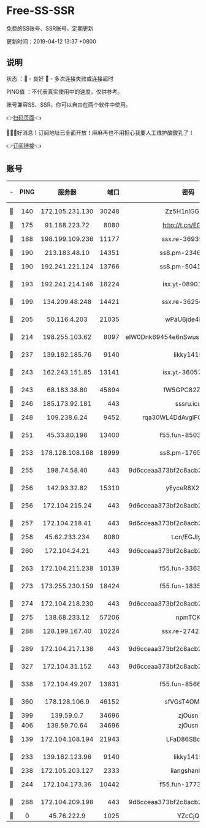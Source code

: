 # Free-SS-SSR

免费的SS账号、SSR账号，定期更新

更新时间：2019-04-12 13:37 +0800

## 说明

状态     ：🙂 - 良好 🙁 - 多次连接失败或连接超时

PING值   ：不代表真实使用中的速度，仅供参考。

账号兼容SS、SSR，你可以自由在两个软件中使用。

👉[扫码页面](https://liesauer.github.io/Free-SS-SSR/)👈

🎉🎉🎉好消息！订阅地址已全面开放！麻麻再也不用担心我要人工维护酸酸乳了！

👉[订阅链接](https://www.liesauer.net/yogurt/subscribe?ACCESS_TOKEN=DAYxR3mMaZAsaqUb)👈

## 账号

|-|PING|服务器|端口|密码|加密方式|区域|
|:----:|:----:|:-----:|-----:|:----:|:----:|:----:|
|🙂|140|172.105.231.130|30248|Zz5H1nlGGKHx|aes-256-cfb|JP|
|🙂|175|91.188.223.72|8080|http://t.cn/EGJIyrl|rc4-md5|RU|
|🙂|188|198.199.109.236|11177|ssx.re-36939019|aes-256-cfb|US|
|🙂|190|213.183.48.10|14351|ss8.pm-23466973|rc4-md5|RU|
|🙂|190|192.241.221.124|13766|ss8.pm-50410062|aes-256-cfb|US|
|🙂|193|192.241.214.146|18224|isx.yt-08901257|aes-256-cfb|US|
|🙂|199|134.209.48.248|14421|ssx.re-36256299|aes-256-cfb|US|
|🙂|205|50.116.4.203|21035|wPaU6jde4NZT|aes-256-cfb|US|
|🙂|214|198.255.103.62|8097|eIW0Dnk69454e6nSwuspv9DmS201tQ0D|aes-256-cfb|US|
|🙂|237|139.162.185.76|9140|likky1415|aes-256-cfb|DE|
|🙂|243|162.243.151.85|13141|isx.yt-36057592|aes-256-cfb|US|
|🙂|243|68.183.38.80|45894|fW5GPC82Z97G|aes-256-cfb|GB|
|🙂|246|185.173.92.181|443|sssru.icu|rc4-md5|RU|
|🙂|248|109.238.6.24|9452|rqa30WL4DdAvgIFG6Fs3znzTa|aes-256-cfb|FR|
|🙂|251|45.33.80.198|13400|f55.fun-85035043|aes-256-cfb|US|
|🙂|253|178.128.108.168|18999|ss8.pm-17655626|aes-256-cfb|SG|
|🙂|255|198.74.58.40|443|9d6cceaa373bf2c8acb22e60b6a58be6|aes-256-cfb|US|
|🙂|256|142.93.32.82|15310|yEyceR8X2EVd|aes-256-cfb|GB|
|🙂|256|172.104.215.24|443|9d6cceaa373bf2c8acb22e60b6a58be6|aes-256-cfb|US|
|🙂|257|172.104.218.41|443|9d6cceaa373bf2c8acb22e60b6a58be6|aes-256-cfb|US|
|🙂|258|45.62.233.234|8080|t.cn/EGJIyrl|rc4-md5|CA|
|🙂|260|172.104.24.21|443|9d6cceaa373bf2c8acb22e60b6a58be6|aes-256-cfb|US|
|🙂|263|172.104.211.238|10139|f55.fun-33630162|aes-256-cfb|US|
|🙂|273|173.255.230.159|18424|f55.fun-18352989|aes-256-cfb|US|
|🙂|274|172.104.218.230|443|9d6cceaa373bf2c8acb22e60b6a58be6|aes-256-cfb|US|
|🙂|275|138.68.233.12|57206|npmTCK|rc4-md5|US|
|🙂|288|128.199.167.40|10224|ssx.re-27422632|aes-256-cfb|SG|
|🙂|289|172.104.217.138|443|9d6cceaa373bf2c8acb22e60b6a58be6|aes-256-cfb|US|
|🙂|327|172.104.31.152|443|9d6cceaa373bf2c8acb22e60b6a58be6|aes-256-cfb|US|
|🙂|338|172.104.49.207|13831|f55.fun-85669624|aes-256-cfb|SG|
|🙂|360|178.128.106.9|46152|sfVGsT4OMxHC|aes-256-cfb|SG|
|🙂|399|139.59.0.7|34696|zjOusn|chacha20|IN|
|🙂|406|139.59.70.64|34696|zjOusn|chacha20|IN|
|🙂|139|172.104.108.194|21943|LFaD86SBq2lY|aes-256-cfb|JP|
|🙂|233|139.162.123.96|9140|likky1415|aes-256-cfb|JP|
|🙂|238|172.105.203.127|2333|liangshanbo|chacha20|JP|
|🙂|244|172.104.173.36|10442|f55.fun-17732582|aes-256-cfb|SG|
|🙂|288|172.104.209.198|443|9d6cceaa373bf2c8acb22e60b6a58be6|aes-256-cfb|US|
|🙁|0|45.76.222.9|1025|YZcCjQ|rc4-md5|JP|
